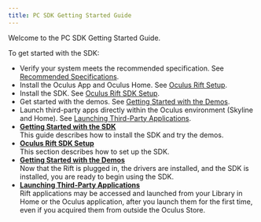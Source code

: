 ```yaml
---
title: PC SDK Getting Started Guide
---
```

Welcome to the PC SDK Getting Started Guide.

To get started with the SDK:

* Verify your system meets the recommended specification. See [Recommended Specifications](/documentation/pcsdk/latest/concepts/gsg-intro/#dg-sdk-setup-requirements "Presence is the first level of magic for great VR experiences: the unmistakable feeling that youâ€™ve been teleported somewhere new. Comfortable, sustained presence requires a combination of the proper VR hardware, the right content, and an appropriate system.").
* Install the Oculus App and Oculus Home. See [Oculus Rift Setup](/documentation/pcsdk/latest/concepts/gsg-intro/#dg-rift-setup "Before installing the SDK, Oculus recommends making sure the firmware, runtime, and hardware are correctly configured and tested.").
* Install the SDK. See [Oculus Rift SDK Setup](/documentation/pcsdk/latest/concepts/dg-sdk-setup/#dg_hardware_setup "This section describes how to set up the SDK.").
* Get started with the demos. See [Getting Started with the Demos](/documentation/pcsdk/latest/concepts/gsg-intro-oneworld/#gsg-intro-oneworld "Now that the Rift is plugged in, the drivers are installed, and the SDK is installed, you are ready to begin using the SDK.").
* Launch third-party apps directly within the Oculus environment (Skyline and Home). See [Launching Third-Party Applications](/documentation/pcsdk/latest/concepts/gsg-third-party-apps/ "Rift applications may be accessed and launched from your Library in Home or the Oculus application, after you launch them for the first time, even if you acquired them from outside the Oculus Store.").
* **[Getting Started with the SDK](/documentation/pcsdk/latest/concepts/gsg-intro/#gsg_intro)**  
This guide describes how to install the SDK and try the demos. 
* **[Oculus Rift SDK Setup](/documentation/pcsdk/latest/concepts/dg-sdk-setup/#dg_hardware_setup)**  
This section describes how to set up the SDK.
* **[Getting Started with the Demos](/documentation/pcsdk/latest/concepts/gsg-intro-oneworld/#gsg-intro-oneworld)**  
Now that the Rift is plugged in, the drivers are installed, and the SDK is installed, you are ready to begin using the SDK. 
* **[Launching Third-Party Applications](/documentation/pcsdk/latest/concepts/gsg-third-party-apps/)**  
Rift applications may be accessed and launched from your Library in Home or the Oculus application, after you launch them for the first time, even if you acquired them from outside the Oculus Store.
